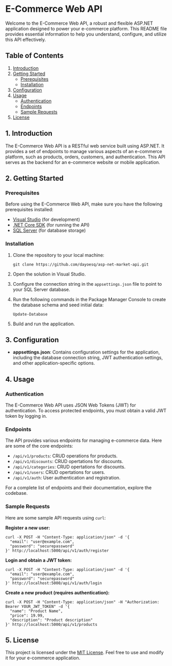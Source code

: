 # E-Commerce Web API

Welcome to the E-Commerce Web API, a robust and flexible ASP.NET application designed to power your e-commerce platform. This README file provides essential information to help you understand, configure, and utilize this API effectively.

## Table of Contents

1. [Introduction](#introduction)
2. [Getting Started](#getting-started)
    - [Prerequisites](#prerequisites)
    - [Installation](#installation)
3. [Configuration](#configuration)
4. [Usage](#usage)
    - [Authentication](#authentication)
    - [Endpoints](#endpoints)
    - [Sample Requests](#sample-requests)
5. [License](#license)

## 1. Introduction

The E-Commerce Web API is a RESTful web service built using ASP.NET. It provides a set of endpoints to manage various aspects of an e-commerce platform, such as products, orders, customers, and authentication. This API serves as the backend for an e-commerce website or mobile application.

## 2. Getting Started

### Prerequisites

Before using the E-Commerce Web API, make sure you have the following prerequisites installed:

- [Visual Studio](https://visualstudio.microsoft.com/) (for development)
- [.NET Core SDK](https://dotnet.microsoft.com/download) (for running the API)
- [SQL Server](https://www.microsoft.com/en-us/sql-server/sql-server-downloads) (for database storage)

### Installation

1. Clone the repository to your local machine:

    ```shell
    git clone https://github.com/dayoesq/asp-net-market-api.git
    ```

2. Open the solution in Visual Studio.

3. Configure the connection string in the `appsettings.json` file to point to your SQL Server database.

4. Run the following commands in the Package Manager Console to create the database schema and seed initial data:

    ```shell
    Update-Database
    ```

5. Build and run the application.

## 3. Configuration

- **appsettings.json**: Contains configuration settings for the application, including the database connection string, JWT authentication settings, and other application-specific options.

## 4. Usage

### Authentication

The E-Commerce Web API uses JSON Web Tokens (JWT) for authentication. To access protected endpoints, you must obtain a valid JWT token by logging in.

### Endpoints

The API provides various endpoints for managing e-commerce data. Here are some of the core endpoints:

- `/api/v1/products`: CRUD operations for products.
- `/api/v1/discounts`: CRUD opertations for discounts.
- `/api/v1/categories`: CRUD opertations for discounts.
- `/api/v1/users`: CRUD opertations for users.
- `/api/v1/auth`: User authentication and registration.

For a complete list of endpoints and their documentation, explore the codebase.

### Sample Requests

Here are some sample API requests using `curl`:

**Register a new user:**

```shell
curl -X POST -H "Content-Type: application/json" -d '{
  "email": "user@example.com",
  "password": "securepassword"
}' http://localhost:5000/api/v1/auth/register
```

**Login and obtain a JWT token:**

```shell
curl -X POST -H "Content-Type: application/json" -d '{
  "email": "user@example.com",
  "password": "securepassword"
}' http://localhost:5000/api/v1/auth/login
```

**Create a new product (requires authentication):**

```shell
curl -X POST -H "Content-Type: application/json" -H "Authorization: Bearer YOUR_JWT_TOKEN" -d '{
  "name": "Product Name",
  "price": 19.99,
  "description": "Product description"
}' http://localhost:5000/api/v1/products
```

## 5. License

This project is licensed under the [MIT License](LICENSE). Feel free to use and modify it for your e-commerce application.